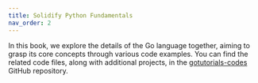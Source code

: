 ```yaml
---
title: Solidify Python Fundamentals
nav_order: 2
---
```

In this book, we explore the details of the Go language together, aiming to grasp its core concepts through various code examples. You can find the related code files, along with additional projects, in the [gotutorials-codes](https://github.com/cemakpolat/gotutorials-codes/tree/main) GitHub repository.
